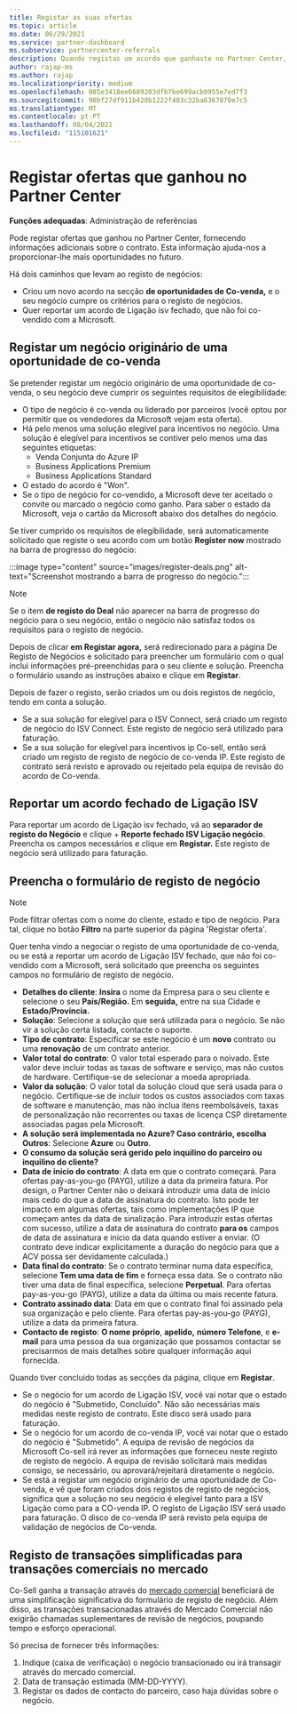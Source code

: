 ```yaml
---
title: Registar as suas ofertas
ms.topic: article
ms.date: 06/29/2021
ms.service: partner-dashboard
ms.subservice: partnercenter-referrals
description: Quando registas um acordo que ganhaste no Partner Center, ajuda a Microsoft a proporcionar-te mais oportunidades no futuro.
author: rajap-ms
ms.author: rajap
ms.localizationpriority: medium
ms.openlocfilehash: 085e3418ee6689203dfb7be699acb9955e7ed7f3
ms.sourcegitcommit: 90bf27df911b428b1222f483c32ba6367870e7c5
ms.translationtype: MT
ms.contentlocale: pt-PT
ms.lasthandoff: 08/04/2021
ms.locfileid: "115101621"
---
```

# <a name="register-deals-youve-won-in-partner-center"></a>Registar ofertas que ganhou no Partner Center

**Funções adequadas**: Administração de referências

Pode registar ofertas que ganhou no Partner Center, fornecendo informações adicionais sobre o contrato. Esta informação ajuda-nos a proporcionar-lhe mais oportunidades no futuro.

Há dois caminhos que levam ao registo de negócios:

- Criou um novo acordo na secção **de oportunidades de Co-venda,** e o seu negócio cumpre os critérios para o registo de negócios.
- Quer reportar um acordo de Ligação isv fechado, que não foi co-vendido com a Microsoft.

## <a name="register-a-deal-originating-from-a-co-sell-opportunity"></a>Registar um negócio originário de uma oportunidade de co-venda

Se pretender registar um negócio originário de uma oportunidade de co-venda, o seu negócio deve cumprir os seguintes requisitos de elegibilidade:

- O tipo de negócio é co-venda ou liderado por parceiros (você optou por permitir que os vendedores da Microsoft vejam esta oferta).
- Há pelo menos uma solução elegível para incentivos no negócio. Uma solução é elegível para incentivos se contiver pelo menos uma das seguintes etiquetas:
  - Venda Conjunta do Azure IP
  - Business Applications Premium
  - Business Applications Standard
- O estado do acordo é "Won".
- Se o tipo de negócio for co-vendido, a Microsoft deve ter aceitado o convite ou marcado o negócio como ganho. Para saber o estado da Microsoft, veja o cartão da Microsoft abaixo dos detalhes do negócio.

Se tiver cumprido os requisitos de elegibilidade, será automaticamente solicitado que registe o seu acordo com um botão **Register now** mostrado na barra de progresso do negócio:

:::image type="content" source="images/register-deals.png" alt-text="Screenshot mostrando a barra de progresso do negócio.":::

> [!NOTE]
> Se o item **de registo do Deal** não aparecer na barra de progresso do negócio para o seu negócio, então o negócio não satisfaz todos os requisitos para o registo de negócio.

Depois de clicar **em Registar agora,** será redirecionado para a página De Registo de Negócios e solicitado para preencher um formulário com o qual inclui informações pré-preenchidas para o seu cliente e solução. Preencha o formulário usando as instruções abaixo e clique em **Registar**.

Depois de fazer o registo, serão criados um ou dois registos de negócio, tendo em conta a solução.

- Se a sua solução for elegível para o ISV Connect, será criado um registo de negócio do ISV Connect. Este registo de negócio será utilizado para faturação.
- Se a sua solução for elegível para incentivos ip Co-sell, então será criado um registo de registo de negócio de co-venda IP. Este registo de contrato será revisto e aprovado ou rejeitado pela equipa de revisão do acordo de Co-venda.

## <a name="report-a-closed-isv-connect-deal"></a>Reportar um acordo fechado de Ligação ISV

Para reportar um acordo de Ligação isv fechado, vá ao **separador de registo do Negócio** e clique + **Reporte fechado ISV Ligação negócio**. Preencha os campos necessários e clique em **Registar.** Este registo de negócio será utilizado para faturação.

## <a name="fill-out-the-deal-registration-form"></a>Preencha o formulário de registo de negócio

> [!NOTE]
> Pode filtrar ofertas com o nome do cliente, estado e tipo de negócio. Para tal, clique no botão **Filtro** na parte superior da página 'Registar oferta'.

Quer tenha vindo a negociar o registo de uma oportunidade de co-venda, ou se está a reportar um acordo de Ligação ISV fechado, que não foi co-vendido com a Microsoft, será solicitado que preencha os seguintes campos no formulário de registo de negócio.

- **Detalhes do cliente**: **Insira** o nome da Empresa para o seu cliente e selecione o seu **País/Região.** Em **seguida,** entre na sua Cidade e **Estado/Província.**
- **Solução**: Selecione a solução que será utilizada para o negócio. Se não vir a solução certa listada, contacte o suporte.
- **Tipo de contrato**: Especificar se este negócio é um **novo** contrato ou uma **renovação** de um contrato anterior.
- **Valor total do contrato**: O valor total esperado para o noivado. Este valor deve incluir todas as taxas de software e serviço, mas não custos de hardware. Certifique-se de selecionar a moeda apropriada.
- **Valor da solução**: O valor total da solução cloud que será usada para o negócio. Certifique-se de incluir todos os custos associados com taxas de software e manutenção, mas não inclua itens reembolsáveis, taxas de personalização não recorrentes ou taxas de licença CSP diretamente associadas pagas pela Microsoft.
- **A solução será implementada no Azure? Caso contrário, escolha Outros**: Selecione **Azure** ou **Outro**.
- **O consumo da solução será gerido pelo inquilino do parceiro ou inquilino do cliente?**  
- **Data de início do contrato**: A data em que o contrato começará. Para ofertas pay-as-you-go (PAYG), utilize a data da primeira fatura. Por design, o Partner Center não o deixará introduzir uma data de início mais cedo do que a data de assinatura do contrato. Isto pode ter impacto em algumas ofertas, tais como implementações IP que começam antes da data de sinalização. Para introduzir estas ofertas com sucesso, utilize a data de assinatura do contrato **para os** campos de data de assinatura e início da data quando estiver a enviar. (O contrato deve indicar explicitamente a duração do negócio para que a ACV possa ser devidamente calculada.)
- **Data final do contrato**: Se o contrato terminar numa data específica, selecione **Tem uma data de fim** e forneça essa data. Se o contrato não tiver uma data de final específica, selecione **Perpetual**. Para ofertas pay-as-you-go (PAYG), utilize a data da última ou mais recente fatura.
- **Contrato assinado data**: Data em que o contrato final foi assinado pela sua organização e pelo cliente. Para ofertas pay-as-you-go (PAYG), utilize a data da primeira fatura.
- **Contacto de registo**: **O nome próprio**, **apelido,** **número Telefone**, e **e-mail** para uma pessoa da sua organização que possamos contactar se precisarmos de mais detalhes sobre qualquer informação aqui fornecida.

Quando tiver concluído todas as secções da página, clique em **Registar**.

- Se o negócio for um acordo de Ligação ISV, você vai notar que o estado do negócio é "Submetido, Concluído". Não são necessárias mais medidas neste registo de contrato. Este disco será usado para faturação.
- Se o negócio for um acordo de co-venda IP, você vai notar que o estado do negócio é "Submetido". A equipa de revisão de negócios da Microsoft Co-sell irá rever as informações que forneceu neste registo de registo de negócio. A equipa de revisão solicitará mais medidas consigo, se necessário, ou aprovará/rejeitará diretamente o negócio.
- Se está a registar um negócio originário de uma oportunidade de Co-venda, e vê que foram criados dois registos de registo de negócios, significa que a solução no seu negócio é elegível tanto para a ISV Ligação como para a CO-venda IP. O registo de Ligação ISV será usado para faturação. O disco de co-venda IP será revisto pela equipa de validação de negócios de Co-venda.

## <a name="simplified-deal-registration-for-commercial-marketplace-transactions"></a>Registo de transações simplificadas para transações comerciais no mercado

Co-Sell ganha a transação através do [mercado comercial](/azure/marketplace/) beneficiará de uma simplificação significativa do formulário de registo de negócio.  Além disso, as transações transacionadas através do Mercado Comercial não exigirão chamadas suplementares de revisão de negócios, poupando tempo e esforço operacional.

Só precisa de fornecer três informações:

1. Indique (caixa de verificação) o negócio transacionado ou irá transagir através do mercado comercial.
2. Data de transação estimada (MM-DD-YYYY).
3. Registar os dados de contacto do parceiro, caso haja dúvidas sobre o negócio.
